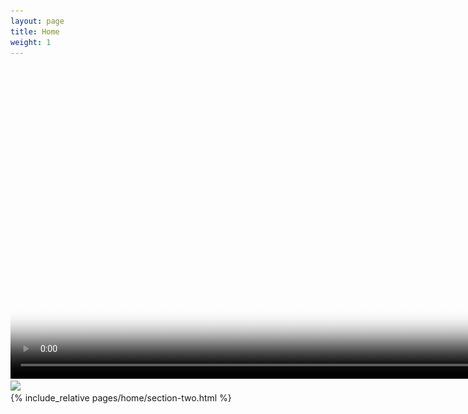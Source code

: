 ```yaml
---
layout: page
title: Home
weight: 1
---
```

<div class="section one">
<div class="image">
<video poster="assets/images/banner_1024.png" width="1000" autoplay loop>
  <source src="assets/images/banner.m4v" type="video/mp4">
    <img src="assets/images/banner_1024.png" width="1024" />
</video>
</div>
</div>

<div class="section two">
<div class="image">
<img src="https://via.placeholder.com/460x450"  />
</div>
<div class="content">
{% include_relative pages/home/section-two.html %}
</div>
</div>

